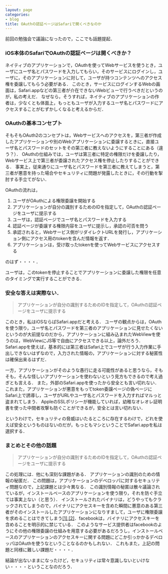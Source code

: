 ```yaml
---
layout: page
categories:
- blog
title: OAuthの認証ページはSafariで開くべきなのか
---
```


前回の勉強会で議論になったので，ここでも話題提起．

### iOS本体のSafariでOAuthの認証ページは開くべきか？

ネイティブのアプリケーションで，OAuthを使ってWebサービスを使うとき，ユーザにユーザ名とパスワードを入力してもらい，そのサービスにログインし，ユーザに，そのアプリケーションに対して，ユーザが持つコンテンツへのアクセス権を委譲してもらう必要がある．
このとき，サービスにログインするWebの画面は，Safari.appなどの第三者が介在できないWebビューで行うべきだというのが，私の考えだ．
なぜなら，そうすれば，ネイティブのアプリケーションの作者は，少なくとも体面上，もっともユーザが入力するユーザ名とパスワードにアクセスすることがむずかしくなると考えるからだ．

### OAuthの基本コンセプト

そもそもOAuth2のコンセプトは，Webサービスへのアクセスを，第三者が作成したアプリケーションや別のWebアプリケーションに委譲するときに，直接ユーザ名とパスワードのセットをその第三者に教えないようにすることにある（違う？）．
OAuthの仕組みでは，ユーザは第三者に特定の権限だけを委譲したり，Webサービス上で第三者が委譲されたアクセス権を停止したりすることができる．
事実上，従来通りにユーザ名とパスワードを第三者に教えてしまうと，第三者が悪意を持った場合やセキュリティに問題が発露したときに，その行動を掣肘する手立てがない．

OAuthの流れは，

1. ユーザがOAuthによる権限委譲を開始する
2. アプリケーションが自分の識別するためのIDを指定して，OAuthの認証ページをユーザに提示する
3. ユーザは，認証ページでユーザ名とパスワードを入力する
4. 認証ページが委譲する権限内容をユーザに提示し，承認の可否を問う
5. 承認されると，Webサービス側がリダイレクトURLを発行し，アプリケーション側にアクセス用のtokenを含んだ情報を返す．
6. アプリケーションは，受け取ったtokenを使ってWebサービスにアクセスする

のはず・・・・．

ユーザは，このtokenを停止することでアプリケーションに委譲した権限を任意のタイミングで実行することができる．

### 安全な答えは実際ない．

> アプリケーションが自分の識別するためのIDを指定して，OAuthの認証ページをユーザに提示する

このとき，私はiOSならばSafari.appだと考える．
ユーザの観点からは，OAuthを使う限り，ユーザ名とパスワードを第三者のアプリケーションに見せたくないというのが大前提なのだから，アプリケーションに組み込まれたWebViewを使うのは，WebViewにJS等で自由にアクセスできる以上，論外だろう．
Safari.appを使えば，基本的には第三者はSafari上でユーザが行う入力作業に手出しできないはずなので，入力された情報の，アプリケーションに対する秘匿性は確保出来るはずだ．

一方，アプリケーションがそのような愚行に走る可能性があると思うなら，そもそも，そんな怪しいアプリケーションを使わないという見方もできるので考え過ぎとも言える．
また，外部のSafari.appを使ったから安全とも言い切れない．
これまた，アプリケーションが悪意をもってtoken委譲ページの偽ページにSafari上で誘導し，ユーザがURLやユーザ名とパスワードを入力すればマルっと盗まれてしまう．
AppleのSSLポリシーが機能していれば，幼稚なオレオレ証明書を使った中間者攻撃も防ぐことができるが，安全とは言い切れない．

というわけで，セキュリティの脅威はいたるところに存在するわけで，どれを使えば安全というものはないのだが，もっともマシということでSafari.appを私は選択する．

### まとめとその他の話題

> アプリケーションが自分の識別するためのIDを指定して，OAuthの認証ページをユーザに提示する

この処理には．他にも深刻な課題がある．
アプリケーションの識別のための情報の秘匿だ．
この問題は，アプリケーションのデベロッパに対するセキュリティ問題なので，上記課題とは少々異なる．
この識別情報の秘匿は散々議論されているが，インストールベースのアプリケーションを使う限り，それを防ぐ手立ては事実上ない（と思う）．
インストールされたバイナリは，どうやってもクラックされてしまうので，バイナリにアクセスキーを含めた瞬間に悪意のある第三者がそのインストールしたアプリケーションになりすまして，ユーザに権限委譲を求めることはできてしまう[[1]](http://oauth.jp/blog/2012/08/03/re-oauth-20clientsecret/),[[2]](http://koduki.hatenablog.com/entry/2012/07/16/113204)．facebookは，バイナリにアクセスキーを含めることを明示的に禁じている．
このようなサービス提供者はfacebookのようにその他の権限委譲の仕組みを用意する必要があるだろうし，インストールベースのアプリケーションのアクセスキーに関する問題にどこか引っかかるデベロッパはOAuthを使うなということなるのかもしれない．
これもまた，上記の問題と同様に難しい課題だ・・・・．

結論が出ないままになったけど，セキュリティは常々意識しないといけない・・・・ということなのだろう．
